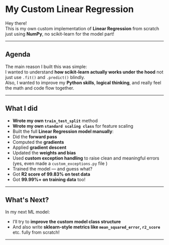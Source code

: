 # My Custom Linear Regression 

Hey there!  
This is my own custom implementation of **Linear Regression** from scratch just using **NumPy**, no scikit-learn for the model part!

---

##  Agenda

The main reason I built this was simple:  
I wanted to understand **how scikit-learn actually works under the hood**  not just use `.fit()` and `.predict()` blindly.  
Also, I wanted to improve my **Python skills**, **logical thinking**, and really feel the math and code flow together.

---

##  What I did

-   **Wrote my own `train_test_split`** method  
-   **Wrote my own `standard scaling class`** for feature scaling    
-   Built the full **Linear Regression model manually**:
  - Did the **forward pass**
  - Computed the **gradients**
  - Applied **gradient descent**
  - Updated the **weights and bias**  
-   Used **custom exception handling** to raise clean and meaningful errors (yes, even made a `custom_exceptions.py` file )
-  Trained the model — and guess what?
  - Got **R2 score of 99.83% on test data**
  - Got **99.99%+ on training data** too!

---

##  What's Next?

In my next ML model:
- I’ll try to **improve the custom model class structure**
- And also write **sklearn-style metrics like `mean_squared_error`, `r2_score`** etc.  fully from scratch!


---

